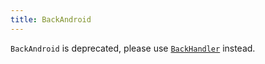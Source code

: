 ```yaml
---
title: BackAndroid
---
```


`BackAndroid` is deprecated, please use [`BackHandler`](./back-handler) instead.
